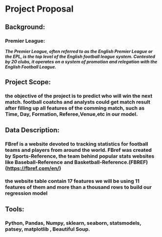 # Project Proposal

## Background:

### Premier League:
***The Premier League, often referred to as the English Premier League or the EPL, is the top level of the English football league system. Contested by 20 clubs, it operates on a system of promotion and relegation with the English Football League.***

## Project Scope:
### the objective of the project is to predict who will win the next match. football coatchs and analysts could get match result after filling up all features of the comming match, such as Time, Day, Formation, Referee,Venue,etc in our model.  

## Data Description:
### FBref is a website devoted to tracking statistics for football teams and players from around the world. FBref was created by Sports-Reference, the team behind popular stats websites like Baseball-Reference and Basketball-Reference.(FBREF) (https://fbref.com/en/)

### the website table contain 17 features we will be using 11 features of them and more than a thousand rows to build our regression model

## Tools:

### Python, Pandas, Numpy, sklearn, seaborn, statsmodels, patsey, matplotlib , Beautiful Soup.


